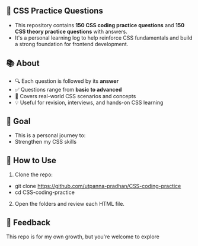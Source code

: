 ## 🧠  CSS Practice Questions
- This repository contains **150 CSS coding practice questions** and **150 CSS theory practice questions** with answers. 
- It's a personal learning log to help reinforce CSS fundamentals and build a strong foundation for frontend development.

## 📚 About

- 🔍 Each question is followed by its **answer** 
- ✅ Questions range from **basic to advanced**
- 🧠 Covers real-world CSS scenarios and concepts
- 💡 Useful for revision, interviews, and hands-on CSS learning

## 🧠 Goal
- This is a personal journey to:
- Strengthen my CSS skills

## 🚀 How to Use
1. Clone the repo:
- git clone https://github.com/utpanna-pradhan/CSS-coding-practice
- cd CSS-coding-practice
  
2. Open the folders and review each HTML file.

## 🌟 Feedback
This repo is for my own growth, but you're welcome to explore

